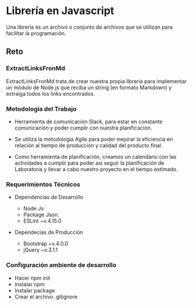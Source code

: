 # Librería en Javascript

Una librería es un archivo o conjunto de archivos que se utilizan para facilitar la programación.


## Reto
### ExtractLinksFronMd

ExtractLinksFronMd trata de crear nuestra propia librería para implementar un módulo de Node.js que reciba un string (en formato Markdown) y extraiga todos los links encontrados.

### Metodología del Trabajo

* Herramienta de comunicación Slack, para estar en constante comunicación y poder cumplir con nuestra planificación.

* Se utiliza la metodología Agile para poder mejorar la eficiencia en relación al tiempo de producción y calidad del producto final.

* Como herramienta de planificación, creamos un calendario con las actividades a cumplir para poder así seguir la planificación de Laboratoria y llevar a cabo nuestro proyecto en el tiempo estimado.


### Requerimientos Técnicos

* Dependencias de Desarrollo
  
  + Node Js
  + Package Json.
  + ESLint ~v.4.15.0
  



* Dependecias de Producción
  
  + Bootstrap ~v.4.0.0
  + jQuery ~v.3.1.1
  

### Configuración ambiente de desarrollo

* Hacer npm init
* Instalar npm
* Instalar package
* Crear el archivo .gitignore
